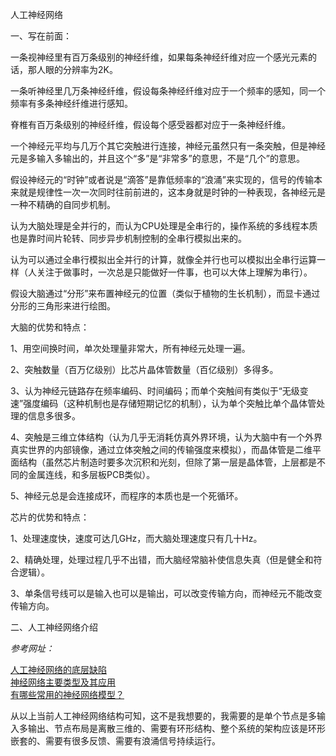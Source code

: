 人工神经网络  

 

一、写在前面：  

一条视神经里有百万条级别的神经纤维，如果每条神经纤维对应一个感光元素的话，那人眼的分辨率为2K。  

一条听神经里几万条神经纤维，假设每条神经纤维对应于一个频率的感知，同一个频率有多条神经纤维进行感知。  

脊椎有百万条级别的神经纤维，假设每个感受器都对应于一条神经纤维。  

一个神经元平均与几万个其它突触进行连接，神经元虽然只有一条突触，但是神经元是多输入多输出的，并且这个“多”是“非常多”的意思，不是“几个”的意思。  

假设神经元的“时钟”或者说是“滴答”是靠低频率的“浪涌”来实现的，信号的传输本来就是规律性一次一次同时往前前进的，这本身就是时钟的一种表现，各神经元是一种不精确的自同步机制。  

认为大脑处理是全并行的，而认为CPU处理是全串行的，操作系统的多线程本质也是靠时间片轮转、同步异步机制控制的全串行模拟出来的。  

认为可以通过全串行模拟出全并行的计算，就像全并行也可以模拟出全串行运算一样（人关注于做事时，一次总是只能做好一件事，也可以大体上理解为串行）。  

假设大脑通过“分形”来布置神经元的位置（类似于植物的生长机制），而显卡通过分形的三角形来进行绘图。  

大脑的优势和特点：  

1、用空间换时间，单次处理量非常大，所有神经元处理一遍。  

2、突触数量（百万亿级别）比芯片晶体管数量（百亿级别）多得多。  

3、认为神经元链路存在频率编码、时间编码；而单个突触间有类似于“无级变速”强度编码（这种机制也是存储短期记忆的机制），认为单个突触比单个晶体管处理的信息多很多。  

4、突触是三维立体结构（认为几乎无消耗仿真外界环境，认为大脑中有一个外界真实世界的内部镜像，通过立体突触之间的传输强度来模拟），而晶体管是二维平面结构（虽然芯片制造时要多次沉积和光刻，但除了第一层是晶体管，上层都是不同的金属连线，和多层板PCB类似）。  

5、神经元总是会连接成环，而程序的本质也是一个死循环。

芯片的优势和特点：  

1、处理速度快，速度可达几GHz，而大脑处理速度只有几十Hz。

2、精确处理，处理过程几乎不出错，而大脑经常脑补使信息失真（但是健全和符合逻辑）。  

3、单条信号线可以是输入也可以是输出，可以改变传输方向，而神经元不能改变传输方向。



二、人工神经网络介绍  

*参考网址：*  

[人工神经网络的底层缺陷](https://zhuanlan.zhihu.com/p/39872003)  
[神经网络主要类型及其应用](https://zhuanlan.zhihu.com/p/159305118)  
[有哪些常用的神经网络模型？](https://www.zhihu.com/question/447419811)  

从以上当前人工神经网络结构可知，这不是我想要的，我需要的是单个节点是多输入多输出、节点布局是离散三维的、需要有环形结构、整个系统的架构应该是环形嵌套的、需要有很多反馈、需要有浪涌信号持续运行。  
